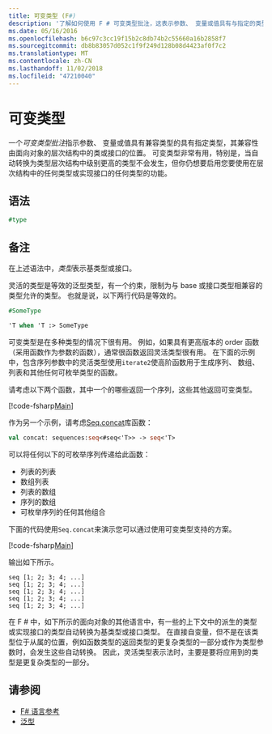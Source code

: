```yaml
---
title: 可变类型 (F#)
description: '了解如何使用 F # 可变类型批注，这表示参数、 变量或值具有与指定的类型兼容的类型。'
ms.date: 05/16/2016
ms.openlocfilehash: b6c97c3cc19f15b2c8db74b2c55660a16b2858f7
ms.sourcegitcommit: db8b83057d052c1f9f249d128b08d4423af0f7c2
ms.translationtype: MT
ms.contentlocale: zh-CN
ms.lasthandoff: 11/02/2018
ms.locfileid: "47210040"
---
```

# <a name="flexible-types"></a>可变类型

一个*可变类型批注*指示参数、 变量或值具有兼容类型的具有指定类型，其兼容性由面向对象的层次结构中的类或接口的位置。 可变类型非常有用，特别是，当自动转换为类型层次结构中级别更高的类型不会发生，但你仍想要启用您要使用在层次结构中的任何类型或实现接口的任何类型的功能。

## <a name="syntax"></a>语法

```fsharp
#type
```

## <a name="remarks"></a>备注

在上述语法中，*类型*表示基类型或接口。

灵活的类型是等效的泛型类型，有一个约束，限制为与 base 或接口类型相兼容的类型允许的类型。 也就是说，以下两行代码是等效的。

```fsharp
#SomeType

'T when 'T :> SomeType
```

可变类型是在多种类型的情况下很有用。 例如，如果具有更高版本的 order 函数 （采用函数作为参数的函数），通常很函数返回灵活类型很有用。 在下面的示例中，包含序列参数中的灵活类型使用`iterate2`使高阶函数用于生成序列、 数组、 列表和其他任何可枚举类型的函数。

请考虑以下两个函数，其中一个的哪些返回一个序列，这些其他返回可变类型。

[!code-fsharp[Main](../../../samples/snippets/fsharp/lang-ref-2/snippet4101.fs)]

作为另一个示例，请考虑[Seq.concat](https://msdn.microsoft.com/library/2eeb69a9-fc2f-4b7d-8dee-101fa2b00712)库函数：

```fsharp
val concat: sequences:seq<#seq<'T>> -> seq<'T>
```

可以将任何以下的可枚举序列传递给此函数：

- 列表的列表
- 数组列表
- 列表的数组
- 序列的数组
- 可枚举序列的任何其他组合

下面的代码使用`Seq.concat`来演示您可以通过使用可变类型支持的方案。

[!code-fsharp[Main](../../../samples/snippets/fsharp/lang-ref-2/snippet4102.fs)]

输出如下所示。

```
seq [1; 2; 3; 4; ...]
seq [1; 2; 3; 4; ...]
seq [1; 2; 3; 4; ...]
seq [1; 2; 3; 4; ...]
seq [1; 2; 3; 4; ...]
```

在 F # 中，如下所示的面向对象的其他语言中，有一些的上下文中的派生的类型或实现接口的类型自动转换为基类型或接口类型。 在直接自变量，但不是在该类型位于从属的位置，例如函数类型的返回类型的更复杂类型的一部分或作为类型参数时，会发生这些自动转换。 因此，灵活类型表示法时，主要是要将应用到的类型是更复杂类型的一部分。

## <a name="see-also"></a>请参阅

- [F# 语言参考](index.md)
- [泛型](generics/index.md)
